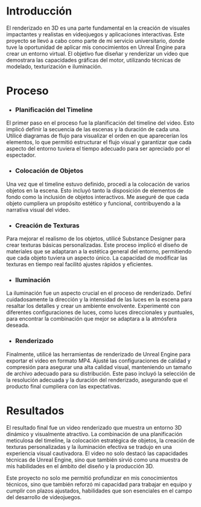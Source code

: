 # Introducción
El renderizado en 3D es una parte fundamental en la creación de visuales impactantes y realistas en videojuegos y aplicaciones interactivas. Este proyecto se llevó a cabo como parte de mi servicio universitario, donde tuve la oportunidad de aplicar mis conocimientos en Unreal Engine para crear un entorno virtual. El objetivo fue diseñar y renderizar un video que demostrara las capacidades gráficas del motor, utilizando técnicas de modelado, texturización e iluminación.
# Proceso
- ### Planificación del Timeline

El primer paso en el proceso fue la planificación del timeline del video. Esto implicó definir la secuencia de las escenas y la duración de cada una. Utilicé diagramas de flujo para visualizar el orden en que aparecerían los elementos, lo que permitió estructurar el flujo visual y garantizar que cada aspecto del entorno tuviera el tiempo adecuado para ser apreciado por el espectador.

- ### Colocación de Objetos

Una vez que el timeline estuvo definido, procedí a la colocación de varios objetos en la escena. Esto incluyó tanto la disposición de elementos de fondo como la inclusión de objetos interactivos. Me aseguré de que cada objeto cumpliera un propósito estético y funcional, contribuyendo a la narrativa visual del video.

- ###  Creación de Texturas

Para mejorar el realismo de los objetos, utilicé Substance Designer para crear texturas básicas personalizadas. Este proceso implicó el diseño de materiales que se adaptaran a la estética general del entorno, permitiendo que cada objeto tuviera un aspecto único. La capacidad de modificar las texturas en tiempo real facilitó ajustes rápidos y eficientes.

- ###  Iluminación

La iluminación fue un aspecto crucial en el proceso de renderizado. Definí cuidadosamente la dirección y la intensidad de las luces en la escena para resaltar los detalles y crear un ambiente envolvente. Experimenté con diferentes configuraciones de luces, como luces direccionales y puntuales, para encontrar la combinación que mejor se adaptara a la atmósfera deseada.

- ###  Renderizado

Finalmente, utilicé las herramientas de renderizado de Unreal Engine para exportar el video en formato MP4. Ajusté las configuraciones de calidad y compresión para asegurar una alta calidad visual, manteniendo un tamaño de archivo adecuado para su distribución. Este paso incluyó la selección de la resolución adecuada y la duración del renderizado, asegurando que el producto final cumpliera con las expectativas.
# Resultados
El resultado final fue un video renderizado que muestra un entorno 3D dinámico y visualmente atractivo. La combinación de una planificación meticulosa del timeline, la colocación estratégica de objetos, la creación de texturas personalizadas y la iluminación efectiva se tradujo en una experiencia visual cautivadora. El video no solo destacó las capacidades técnicas de Unreal Engine, sino que también sirvió como una muestra de mis habilidades en el ámbito del diseño y la producción 3D.

Este proyecto no solo me permitió profundizar en mis conocimientos técnicos, sino que también reforzó mi capacidad para trabajar en equipo y cumplir con plazos ajustados, habilidades que son esenciales en el campo del desarrollo de videojuegos.
